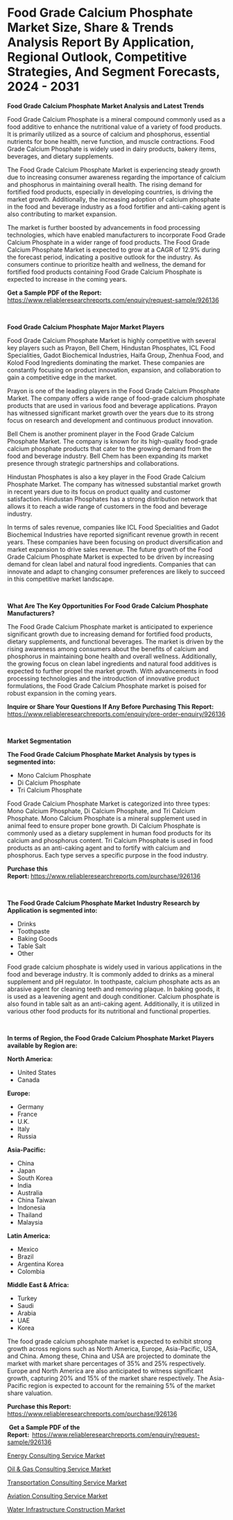<p><h1>Food Grade Calcium Phosphate Market Size, Share & Trends Analysis Report By Application, Regional Outlook, Competitive Strategies, And Segment Forecasts, 2024 - 2031</h1></p><p><strong>Food Grade Calcium Phosphate Market Analysis and Latest Trends</strong></p>
<p><p>Food Grade Calcium Phosphate is a mineral compound commonly used as a food additive to enhance the nutritional value of a variety of food products. It is primarily utilized as a source of calcium and phosphorus, essential nutrients for bone health, nerve function, and muscle contractions. Food Grade Calcium Phosphate is widely used in dairy products, bakery items, beverages, and dietary supplements.</p><p>The Food Grade Calcium Phosphate Market is experiencing steady growth due to increasing consumer awareness regarding the importance of calcium and phosphorus in maintaining overall health. The rising demand for fortified food products, especially in developing countries, is driving the market growth. Additionally, the increasing adoption of calcium phosphate in the food and beverage industry as a food fortifier and anti-caking agent is also contributing to market expansion.</p><p>The market is further boosted by advancements in food processing technologies, which have enabled manufacturers to incorporate Food Grade Calcium Phosphate in a wider range of food products. The Food Grade Calcium Phosphate Market is expected to grow at a CAGR of 12.9% during the forecast period, indicating a positive outlook for the industry. As consumers continue to prioritize health and wellness, the demand for fortified food products containing Food Grade Calcium Phosphate is expected to increase in the coming years.</p></p>
<p><strong>Get a Sample PDF of the Report:&nbsp;</strong> <a href="https://www.reliableresearchreports.com/enquiry/request-sample/926136">https://www.reliableresearchreports.com/enquiry/request-sample/926136</a></p>
<p>&nbsp;</p>
<p><strong>Food Grade Calcium Phosphate Major Market Players</strong></p>
<p><p>Food Grade Calcium Phosphate Market is highly competitive with several key players such as Prayon, Bell Chem, Hindustan Phosphates, ICL Food Specialities, Gadot Biochemical Industries, Haifa Group, Zhenhua Food, and Kolod Food Ingredients dominating the market. These companies are constantly focusing on product innovation, expansion, and collaboration to gain a competitive edge in the market.</p><p>Prayon is one of the leading players in the Food Grade Calcium Phosphate Market. The company offers a wide range of food-grade calcium phosphate products that are used in various food and beverage applications. Prayon has witnessed significant market growth over the years due to its strong focus on research and development and continuous product innovation.</p><p>Bell Chem is another prominent player in the Food Grade Calcium Phosphate Market. The company is known for its high-quality food-grade calcium phosphate products that cater to the growing demand from the food and beverage industry. Bell Chem has been expanding its market presence through strategic partnerships and collaborations.</p><p>Hindustan Phosphates is also a key player in the Food Grade Calcium Phosphate Market. The company has witnessed substantial market growth in recent years due to its focus on product quality and customer satisfaction. Hindustan Phosphates has a strong distribution network that allows it to reach a wide range of customers in the food and beverage industry.</p><p>In terms of sales revenue, companies like ICL Food Specialities and Gadot Biochemical Industries have reported significant revenue growth in recent years. These companies have been focusing on product diversification and market expansion to drive sales revenue. The future growth of the Food Grade Calcium Phosphate Market is expected to be driven by increasing demand for clean label and natural food ingredients. Companies that can innovate and adapt to changing consumer preferences are likely to succeed in this competitive market landscape.</p></p>
<p>&nbsp;</p>
<p><strong>What Are The Key Opportunities For Food Grade Calcium Phosphate Manufacturers?</strong></p>
<p><p>The Food Grade Calcium Phosphate market is anticipated to experience significant growth due to increasing demand for fortified food products, dietary supplements, and functional beverages. The market is driven by the rising awareness among consumers about the benefits of calcium and phosphorus in maintaining bone health and overall wellness. Additionally, the growing focus on clean label ingredients and natural food additives is expected to further propel the market growth. With advancements in food processing technologies and the introduction of innovative product formulations, the Food Grade Calcium Phosphate market is poised for robust expansion in the coming years.</p></p>
<p><strong>Inquire or Share Your Questions If Any Before Purchasing This Report:</strong> <a href="https://www.reliableresearchreports.com/enquiry/pre-order-enquiry/926136">https://www.reliableresearchreports.com/enquiry/pre-order-enquiry/926136</a></p>
<p>&nbsp;</p>
<p><strong>Market Segmentation</strong></p>
<p><strong>The Food Grade Calcium Phosphate Market Analysis by types is segmented into:</strong></p>
<p><ul><li>Mono Calcium Phosphate</li><li>Di Calcium Phosphate</li><li>Tri Calcium Phosphate</li></ul></p>
<p><p>Food Grade Calcium Phosphate Market is categorized into three types: Mono Calcium Phosphate, Di Calcium Phosphate, and Tri Calcium Phosphate. Mono Calcium Phosphate is a mineral supplement used in animal feed to ensure proper bone growth. Di Calcium Phosphate is commonly used as a dietary supplement in human food products for its calcium and phosphorus content. Tri Calcium Phosphate is used in food products as an anti-caking agent and to fortify with calcium and phosphorus. Each type serves a specific purpose in the food industry.</p></p>
<p><strong>Purchase this Report:&nbsp;</strong><a href="https://www.reliableresearchreports.com/purchase/926136">https://www.reliableresearchreports.com/purchase/926136</a></p>
<p>&nbsp;</p>
<p><strong>The Food Grade Calcium Phosphate Market Industry Research by Application is segmented into:</strong></p>
<p><ul><li>Drinks</li><li>Toothpaste</li><li>Baking Goods</li><li>Table Salt</li><li>Other</li></ul></p>
<p><p>Food grade calcium phosphate is widely used in various applications in the food and beverage industry. It is commonly added to drinks as a mineral supplement and pH regulator. In toothpaste, calcium phosphate acts as an abrasive agent for cleaning teeth and removing plaque. In baking goods, it is used as a leavening agent and dough conditioner. Calcium phosphate is also found in table salt as an anti-caking agent. Additionally, it is utilized in various other food products for its nutritional and functional properties.</p></p>
<p>&nbsp;</p>
<p><strong>In terms of Region, the Food Grade Calcium Phosphate Market Players available by Region are:</strong></p>
<p>
    <p> <strong> North America: </strong>
        <ul>
            <li>United States</li>
            <li>Canada</li>
        </ul>
        </p> 
    <p> <strong> Europe: </strong>
        <ul>
            <li>Germany</li>
            <li>France</li>
            <li>U.K.</li>
            <li>Italy</li>
            <li>Russia</li>
        </ul>
        </p> 
    <p> <strong> Asia-Pacific: </strong>
        <ul>
            <li>China</li>
            <li>Japan</li>
            <li>South Korea</li>
            <li>India</li>
            <li>Australia</li>
            <li>China Taiwan</li>
            <li>Indonesia</li>
            <li>Thailand</li>
            <li>Malaysia</li>
        </ul>
        </p> 
    <p> <strong> Latin America: </strong>
        <ul>
            <li>Mexico</li>
            <li>Brazil</li>
            <li>Argentina Korea</li>
            <li>Colombia</li>
        </ul>
        </p> 
    <p> <strong> Middle East & Africa: </strong>
        <ul>
            <li>Turkey</li>
            <li>Saudi</li>
            <li>Arabia</li>
            <li>UAE</li>
            <li>Korea</li>
        </ul>
    </p>
    </p>
<p><p>The food grade calcium phosphate market is expected to exhibit strong growth across regions such as North America, Europe, Asia-Pacific, USA, and China. Among these, China and USA are projected to dominate the market with market share percentages of 35% and 25% respectively. Europe and North America are also anticipated to witness significant growth, capturing 20% and 15% of the market share respectively. The Asia-Pacific region is expected to account for the remaining 5% of the market share valuation.</p></p>
<p><strong>Purchase this Report: </strong><a href="https://www.reliableresearchreports.com/purchase/926136">https://www.reliableresearchreports.com/purchase/926136</a></p>
<p>&nbsp;<strong>Get a Sample PDF of the Report:&nbsp;&nbsp;</strong><a href="https://www.reliableresearchreports.com/enquiry/request-sample/926136">https://www.reliableresearchreports.com/enquiry/request-sample/926136</a></p>
<p><strong></strong></p>
<p><p><a href="https://medium.com/p/ec7f46426579/edit">Energy Consulting Service Market</a></p><p><a href="https://medium.com/p/4c0d54a6fa9b/edit">Oil & Gas Consulting Service Market</a></p><p><a href="https://medium.com/p/54c196af2544/edit">Transportation Consulting Service Market</a></p><p><a href="https://medium.com/p/6c1242f34ebe/edit">Aviation Consulting Service Market</a></p><p><a href="https://medium.com/@albinbrakus/water-infrastructure-construction-market-report-reveals-the-latest-trends-and-growth-opportunities-cea2f0e3de5a">Water Infrastructure Construction Market</a></p></p>